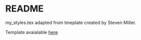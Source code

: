 # README

my_styles.tex adapted from tmeplate created by Steven Miller.

Template avaialable [here](http://rmarkdown.rstudio.com/articles_beamer.html)
